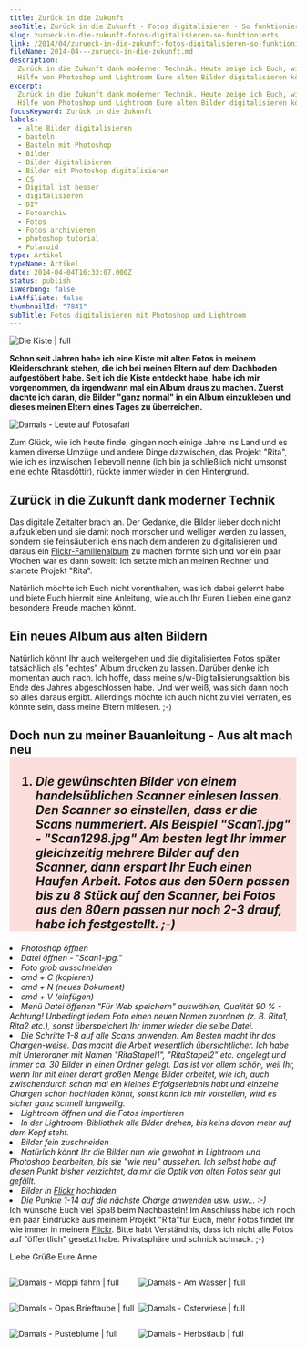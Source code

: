 ```yaml
---
title: Zurück in die Zukunft
seoTitle: Zurück in die Zukunft - Fotos digitalisieren - So funktionierts
slug: zurueck-in-die-zukunft-fotos-digitalisieren-so-funktionierts
link: /2014/04/zurueck-in-die-zukunft-fotos-digitalisieren-so-funktionierts/
fileName: 2014-04---zurueck-in-die-zukunft.md
description:
  Zurück in die Zukunft dank moderner Technik. Heute zeige ich Euch, wie Ihr mit
  Hilfe von Photoshop und Lightroom Eure alten Bilder digitalisieren könnt.
excerpt:
  Zurück in die Zukunft dank moderner Technik. Heute zeige ich Euch, wie Ihr mit
  Hilfe von Photoshop und Lightroom Eure alten Bilder digitalisieren könnt.
focusKeyword: Zurück in die Zukunft
labels:
  - alte Bilder digitalisieren
  - basteln
  - Basteln mit Photoshop
  - Bilder
  - Bilder digitalisieren
  - Bilder mit Photoshop digitalisieren
  - CS
  - Digital ist besser
  - digitalisieren
  - DIY
  - Fotoarchiv
  - Fotos
  - Fotos archivieren
  - photoshop tutorial
  - Polaroid
type: Artikel
typeName: Artikel
date: 2014-04-04T16:33:07.000Z
status: publish
isWerbung: false
isAffiliate: false
thumbnailId: "7841"
subTitle: Fotos digitalisieren mit Photoshop und Lightroom
---
```


![Die Kiste | full](http://cardamonchai.files.wordpress.com/2014/04/photo1-e1396626690878.jpg '<a href="https://www.flickr.com/photos/99929697@N07/sets/72157642207927715/"> </a> Die Kiste')

<strong>Schon seit Jahren habe ich eine Kiste mit alten Fotos in meinem
Kleiderschrank stehen, die ich bei meinen Eltern auf dem Dachboden aufgestöbert
habe. Seit ich die Kiste entdeckt habe, habe ich mir vorgenommen, da irgendwann
mal ein Album draus zu machen. Zuerst dachte ich daran, die Bilder "ganz normal"
in ein Album einzukleben und dieses meinen Eltern eines Tages zu
überreichen.</strong>

![Damals - Leute auf Fotosafari](http://cardamonchai.files.wordpress.com/2014/04/13623132573_d24a3d271c_z.jpg?w=300 '<a href="https://www.flickr.com/photos/99929697@N07/sets/72157642207927715/"> </a> Damals - Leute auf Fotosafari')

Zum Glück, wie ich heute finde, gingen noch einige Jahre ins Land und es kamen
diverse Umzüge und andere Dinge dazwischen, das Projekt "Rita", wie ich es
inzwischen liebevoll nenne (ich bin ja schließlich nicht umsonst eine echte
Ritasdóttir), rückte immer wieder in den Hintergrund.

## Zurück in die Zukunft dank moderner Technik

Das digitale Zeitalter brach an. Der Gedanke, die Bilder lieber doch nicht
aufzukleben und sie damit noch morscher und welliger werden zu lassen, sondern
sie feinsäuberlich eins nach dem anderen zu digitalisieren und daraus ein
<a title="Familienalbum Anne Reko Flickr" href="https://www.flickr.com/photos/99929697@N07/sets/72157642207927715/">Flickr-Familienalbum</a>
zu machen formte sich und vor ein paar Wochen war es dann soweit: Ich setzte
mich an meinen Rechner und startete Projekt "Rita".

Natürlich möchte ich Euch nicht vorenthalten, was ich dabei gelernt habe und
biete Euch hiermit eine Anleitung, wie auch Ihr Euren Lieben eine ganz besondere
Freude machen könnt.

## Ein neues Album aus alten Bildern

Natürlich könnt Ihr auch weitergehen und die digitalisierten Fotos später
tatsächlich als "echtes" Album drucken zu lassen. Darüber denke ich momentan
auch nach. Ich hoffe, dass meine s/w-Digitalisierungsaktion bis Ende des Jahres
abgeschlossen habe. Und wer weiß, was sich dann noch so alles daraus ergibt.
Allerdings möchte ich auch nicht zu viel verraten, es könnte sein, dass meine
Eltern mitlesen. ;-)

## Doch nun zu meiner Bauanleitung - Aus alt mach neu<div style="background: #fbdedb; padding: 10px 10px 0;"><ol><li><em>Die gewünschten Bilder von einem handelsüblichen Scanner einlesen lassen. Den Scanner so einstellen, dass er die Scans nummeriert. Als Beispiel "Scan1.jpg" - "Scan1298.jpg" Am besten legt Ihr immer gleichzeitig mehrere Bilder auf den Scanner, dann erspart Ihr Euch einen Haufen Arbeit. Fotos aus den 50ern passen bis zu 8 Stück auf den Scanner, bei Fotos aus den 80ern passen nur noch 2-3 drauf, habe ich festgestellt. ;-)

</em></li><li><em>Photoshop öffnen</em></li><li><em>Datei öffnen -
"Scan1-jpg."</em></li><li><em>Foto grob ausschneiden</em></li><li><em>cmd + C
(kopieren)</em></li><li><em>cmd + N (neues Dokument)</em></li><li><em>cmd + V
(einfügen)</em></li><li><em>Menü Datei öffenen "Für Web speichern" auswählen,
Qualität 90 % - Achtung! Unbedingt jedem Foto einen neuen Namen zuordnen (z. B.
Rita1, Rita2 etc.), sonst überspeichert Ihr immer wieder die selbe
Datei.</em></li><li><em>Die Schritte 1-8 auf alle Scans anwenden. Am Besten
macht ihr das Chargen-weise. Das macht die Arbeit wesentlich übersichtlicher.
Ich habe mit Unterordner mit Namen "RitaStapel1", "RitaStapel2" etc. angelegt
und immer ca. 30 Bilder in einen Ordner gelegt. Das ist vor allem schön, weil
Ihr, wenn Ihr mit einer derart großen Menge Bilder arbeitet, wie ich, auch
zwischendurch schon mal ein kleines Erfolgserlebnis habt und einzelne Chargen
schon hochladen könnt, sonst kann ich mir vorstellen, wird es sicher ganz
schnell langweilig.</em></li><li><em>Lightroom öffnen und die Fotos
importieren</em></li><li><em>In der Lightroom-Bibliothek alle Bilder drehen, bis
keins davon mehr auf dem Kopf steht.</em></li><li><em>Bilder fein
zuschneiden</em></li><li><em>Natürlich könnt Ihr die Bilder nun wie gewohnt in
Lightroom und Photoshop bearbeiten, bis sie "wie neu" aussehen. Ich selbst habe
auf diesen Punkt bisher verzichtet, da mir die Optik von alten Fotos sehr gut
gefällt.</em></li><li><em>Bilder in
<a title="Anne Reko Flickr" href="https://www.flickr.com/photos/99929697@N07/">Flickr</a>
hochladen</em></li><li><em>Die Punkte 1-14 auf die nächste Charge anwenden usw.
usw... :-)</em></li></ol></div> Ich wünsche Euch viel Spaß beim Nachbasteln! Im
Anschluss habe ich noch ein paar Eindrücke aus meinem Projekt "Rita"für Euch,
mehr Fotos findet Ihr wie immer in meinem
<a title="Anne Reko Flickr" href="https://www.flickr.com/photos/99929697@N07/sets/72157642207927715/">Flickr</a>.
Bitte habt Verständnis, dass ich nicht alle Fotos auf "öffentlich" gesetzt habe.
Privatsphäre und schnick schnack. ;-)

Liebe Grüße Eure Anne

<div style="width: 45%; float: left;">

![Damals - Möppi fahrn | full](http://cardamonchai.com/wp-content/uploads/2014/04/13623142393_0c6905dd4f_z-e1396627768489.jpg "Damals - Möppi fahrn")

</div><div style="width: 45%; float: left;">

![Damals - Am Wasser | full](http://cardamonchai.com/wp-content/uploads/2014/04/13623218035_f48a3aeb1f_z-e1396627843452.jpg "Damals - Am Wasser")

</div><div style="clear: both;"></div><div style="width: 45%; float: left;">

![Damals - Opas Brieftaube | full](http://cardamonchai.com/wp-content/uploads/2014/04/13623653934_81aaeccc0e_z-e1396627876252.jpg "Damals - Opas Brieftaube")

</div><div style="width: 45%; float: left;">

![Damals - Osterwiese | full](http://cardamonchai.com/wp-content/uploads/2014/04/13623381353_87ac6157f7_z-e1396627862704.jpg "Damals - Osterwiese")

</div><div style="clear: both;"></div><div style="width: 45%; float: left;">

![Damals - Pusteblume | full](http://cardamonchai.com/wp-content/uploads/2014/04/13623262473_5b7b90c618_z-e1396628587945.jpg "Damals - Pusteblume")

</div><div style="width: 45%; float: left;">

![Damals - Herbstlaub | full](http://cardamonchai.com/wp-content/uploads/2014/04/13623271425_49c8ab5981_z-e1396627896351.jpg "Damals - Herbstlaub")

</div><div style="clear: both;"></div>
